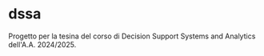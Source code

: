 # dssa
Progetto per la tesina del corso di Decision Support Systems and Analytics dell'A.A. 2024/2025.

